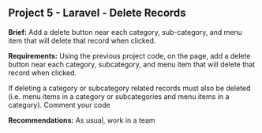 ## Project 5 - Laravel - Delete Records

**Brief:** Add a delete button near each category, sub-category, and menu item that will delete that record when clicked. 

**Requirements:** Using the previous project code, on the page, add a delete button near each category, subcategory, and menu item that will delete that record when clicked. 

If deleting a category or subcategory related records must also be deleted (i.e. menu items in a category or subcategories and menu items in a category).
Comment your code

**Recommendations:** As usual, work in a team